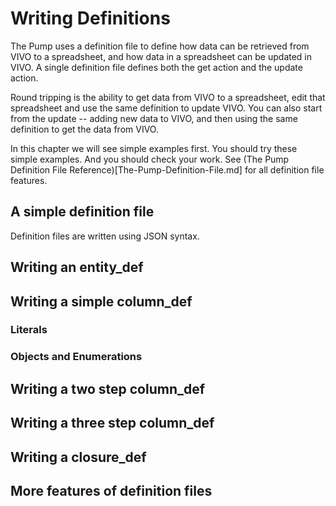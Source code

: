 # Writing Definitions
The Pump uses a definition file to define how data can be retrieved from VIVO to a spreadsheet, and how data in a spreadsheet can be updated in VIVO.  A single definition file defines both the get action and the update action.

Round tripping is the ability to get data from VIVO to a spreadsheet, edit that spreadsheet and use the same definition to update VIVO.  You can also start from the update -- adding new data to VIVO, and then using the same definition to get the data from VIVO.

In this chapter we will see simple examples first.  You should try these simple examples.  And you should check your work.  See (The Pump Definition File Reference)[The-Pump-Definition-File.md] for all definition file features.

## A simple definition file
Definition files are written using JSON syntax.  

## Writing an entity_def
## Writing a simple column_def
### Literals
### Objects and Enumerations
## Writing a two step column_def
## Writing a three step column_def
## Writing a closure_def
## More features of definition files


